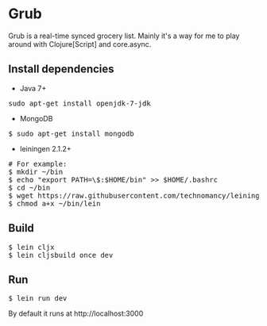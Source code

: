 Grub
===============

Grub is a real-time synced grocery list. Mainly it's a way for me to play around with Clojure[Script] and core.async.

Install dependencies
------------
- Java 7+
<pre>
sudo apt-get install openjdk-7-jdk
</pre>
- MongoDB
<pre>
$ sudo apt-get install mongodb
</pre>
- leiningen 2.1.2+
<pre>
# For example:
$ mkdir ~/bin
$ echo "export PATH=\$:$HOME/bin" >> $HOME/.bashrc
$ cd ~/bin
$ wget https://raw.githubusercontent.com/technomancy/leiningen/stable/bin/lein
$ chmod a+x ~/bin/lein
</pre>

Build
-------
<pre>
$ lein cljx
$ lein cljsbuild once dev
</pre>

Run
-------
<pre>
$ lein run dev
</pre>

By default it runs at http://localhost:3000
